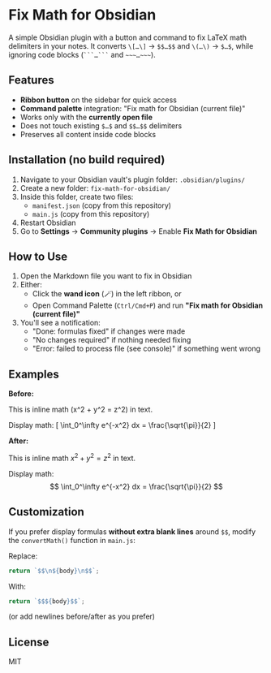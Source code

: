 # Fix Math for Obsidian

A simple Obsidian plugin with a button and command to fix LaTeX math delimiters in your notes. It converts `\[…\]` → `$$…$$` and `\(…\)` → `$…$`, while ignoring code blocks (` ```…``` ` and `~~~…~~~`).

## Features

- **Ribbon button** on the sidebar for quick access
- **Command palette** integration: "Fix math for Obsidian (current file)"
- Works only with the **currently open file**
- Does not touch existing `$…$` and `$$…$$` delimiters
- Preserves all content inside code blocks

## Installation (no build required)

1. Navigate to your Obsidian vault's plugin folder: `.obsidian/plugins/`
2. Create a new folder: `fix-math-for-obsidian/`
3. Inside this folder, create two files:
    - `manifest.json` (copy from this repository)
    - `main.js` (copy from this repository)
4. Restart Obsidian
5. Go to **Settings** → **Community plugins** → Enable **Fix Math for Obsidian**

## How to Use

1. Open the Markdown file you want to fix in Obsidian
2. Either:
    - Click the **wand icon** (🪄) in the left ribbon, or
    - Open Command Palette (`Ctrl/Cmd+P`) and run **"Fix math for Obsidian (current file)"**
3. You'll see a notification:
    - "Done: formulas fixed" if changes were made
    - "No changes required" if nothing needed fixing
    - "Error: failed to process file (see console)" if something went wrong

## Examples

**Before:**


This is inline math \(x^2 + y^2 = z^2\) in text.

Display math:
\[
\int_0^\infty e^{-x^2} dx = \frac{\sqrt{\pi}}{2}
\]



**After:**

This is inline math $x^2 + y^2 = z^2$ in text.

Display math:
$$
\int_0^\infty e^{-x^2} dx = \frac{\sqrt{\pi}}{2}
$$


## Customization

If you prefer display formulas **without extra blank lines** around `$$`, modify the `convertMath()` function in `main.js`:

Replace:
```javascript
return `$$\n${body}\n$$`;
```

With:
```javascript
return `$$${body}$$`;
```

(or add newlines before/after as you prefer)

## License

MIT  